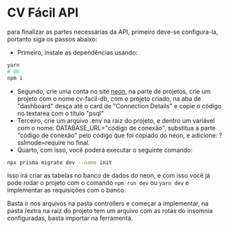 # CV Fácil API
para finalizar as partes necessárias da API, primeiro deve-se configura-la, portanto siga os passos abaixo:

- Primeiro, instale as dependências usando:
```bash
yarn
# OU
npm i
```
- Segundo, crie uma conta no site [neon](https://console.neon.tech/sign_in), na parte de projetos, crie um projeto com o nome cv-facil-db, com o projeto criado, na aba de "dashboard" desça até o card de "Connection Details" e copie o código no textarea com o título "psql"
- Terceiro, crie um arquivo .env na raiz do projeto, e dentro um variável com o nome: DATABASE_URL="código de conexão", substitua a parte "código de conexão" pelo código que foi copiado do neon, e adicione: ?sslmode=require no final.
- Quarto, com isso, você poderá executar o seguinte comando: 
```bash
npx prisma migrate dev --name init
```
Isso irá criar as tabelas no banco de dados do neon, e com isso você já pode rodar o projeto com o comando ```npm run dev``` ou ```yarn dev``` e implementar as requisições com o banco.

Basta ir nos arquivos na pasta controllers e começar a implementar, na pasta /extra na raiz do projeto tem um arquivo com as rotas do insomnia configuradas, basta importar na ferramenta.